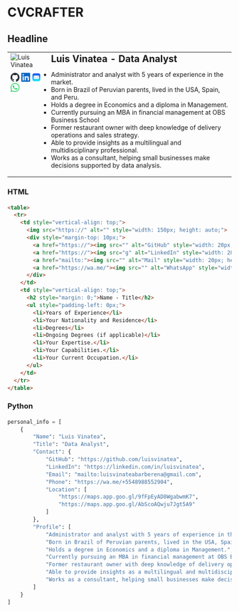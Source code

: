 # CVCRAFTER

## Headline
<table>
  <tr>
    <td style="vertical-align: top;">
      <img src="https://media.licdn.com/dms/image/D4E03AQH56lHrlfeoZg/profile-displayphoto-shrink_200_200/0/1708397386087?e=1725494400&amp;v=beta&amp;t=k4TkmRyaASW0BKg1QLP2umZL1IMNlM54kifpUXByXa8" alt="Luis Vinatea" style="width: 150px; height: auto;">
      <div style="margin-top: 10px;">
        <a href="https://github.com/luisvinatea"><img src="logos/github-mark.svg" alt="GitHub" style="width: 20px; height: auto;"></a>
        <a href="https://linkedin.com/in/luisvinatea"><img src="logos/In-Blue-21@2x.png" alt="LinkedIn" style="width: 20px; height: auto;"></a>
        <a href="mailto:luisvinateabarberena@gmail.com"><img src="logos/OIP.jpeg" alt="Mail" style="width: 20px; height: auto;"></a>
        <a href="https://wa.me/+5548988552904"><img src="logos/Digital_Glyph_Green.svg" alt="WhatsApp" style="width: 20px; height: auto;"></a>
      </div>
    </td>
    <td style="vertical-align: top;">
      <h2 style="margin: 0;">Luis Vinatea - Data Analyst</h2>
      <ul style="padding-left: 0px;">
        <li>Administrator and analyst with 5 years of experience in the market.</li>
        <li>Born in Brazil of Peruvian parents, lived in the USA, Spain, and Peru.</li>
        <li>Holds a degree in Economics and a diploma in Management.</li>
        <li>Currently pursuing an MBA in financial management at OBS Business School</li>
        <li>Former restaurant owner with deep knowledge of delivery operations and sales strategy.</li>
        <li>Able to provide insights as a multilingual and multidisciplinary professional.</li>
        <li>Works as a consultant, helping small businesses make decisions supported by data analysis.</li>
      </ul>
    </td>
  </tr>
</table>

### HTML
```html
<table>
  <tr>
    <td style="vertical-align: top;">
      <img src="https://" alt="" style="width: 150px; height: auto;">
      <div style="margin-top: 10px;">
        <a href="https://"><img src="" alt="GitHub" style="width: 20px; height: auto;"></a>
        <a href="https://"><img src="g" alt="LinkedIn" style="width: 20px; height: auto;"></a>
        <a href="mailto:"><img src="" alt="Mail" style="width: 20px; height: auto;"></a>
        <a href="https://wa.me/"><img src="" alt="WhatsApp" style="width: 20px; height: auto;"></a>
      </div>
    </td>
    <td style="vertical-align: top;">
      <h2 style="margin: 0;">Name - Title</h2>
      <ul style="padding-left: 0px;">
        <li>Years of Experience</li>
        <li>Your Nationality and Residence</li>
        <li>Degrees</li>
        <li>Ongoing Degrees (if applicable)</li>
        <li>Your Expertise.</li>
        <li>Your Capabilities.</li>
        <li>Your Current Occupation.</li>
      </ul>
    </td>
  </tr>
</table>
```
### Python
```python
personal_info = [
    {
        "Name": "Luis Vinatea",
        "Title": "Data Analyst",
        "Contact": {
            "GitHub": "https://github.com/luisvinatea",
            "LinkedIn": "https://linkedin.com/in/luisvinatea",
            "Email": "mailto:luisvinateabarberena@gmail.com",
            "Phone": "https://wa.me/+5548988552904",
            "Location": [
                "https://maps.app.goo.gl/9fFpEyAD8WgabwmK7",
                "https://maps.app.goo.gl/AbScoAQwju7Jgt5A9"
            ]
        },
        "Profile": [
            "Administrator and analyst with 5 years of experience in the market.",
            "Born in Brazil of Peruvian parents, lived in the USA, Spain, and Peru.",
            "Holds a degree in Economics and a diploma in Management.",
            "Currently pursuing an MBA in financial management at OBS Business School, in collaboration with the University of Barcelona.",
            "Former restaurant owner with deep knowledge of delivery operations, restaurant budgeting, menu engineering, and sales strategy.",
            "Able to provide insights as a multilingual and multidisciplinary professional.",
            "Works as a consultant, helping small businesses make decisions supported by data analysis."
        ]
    }
]
```

